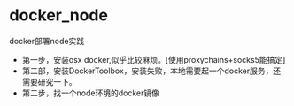 # docker_node
docker部署node实践

- 第一步，安装osx docker,似乎比较麻烦。[使用proxychains+socks5能搞定]
- 第二部，安装DockerToolbox，安装失败，本地需要起一个docker服务，还需要研究一下。
- 第二步，找一个node环境的docker镜像
